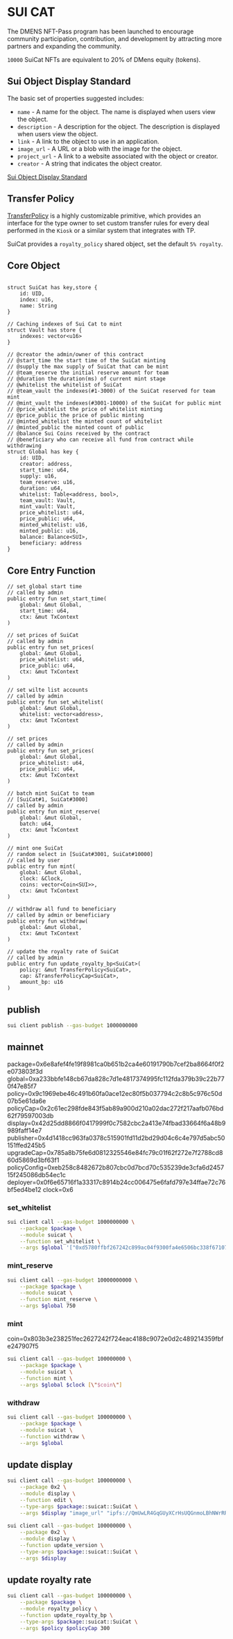 # SUI CAT
The DMENS NFT-Pass program has been launched to encourage community participation, contribution, 
and development by attracting more partners and expanding the community.

`10000` SuiCat NFTs are equivalent to 20% of DMens equity (tokens).

## Sui Object Display Standard

The basic set of properties suggested includes: 
- `name` - A name for the object. The name is displayed when users view the object. 
- `description` - A description for the object. The description is displayed when users view the object. 
- `link` - A link to the object to use in an application. 
- `image_url` - A URL or a blob with the image for the object. 
- `project_url` - A link to a website associated with the object or creator.
- `creator` - A string that indicates the object creator.

[Sui Object Display Standard](https://docs.sui.io/build/sui-object-display)

## Transfer Policy
[TransferPolicy](https://github.com/MystenLabs/sui/blob/sui-v1.0.0/crates/sui-framework/packages/sui-framework/sources/kiosk/transfer_policy.move) 
is a highly customizable primitive, which provides an
interface for the type owner to set custom transfer rules for every
deal performed in the `Kiosk` or a similar system that integrates with TP.

SuiCat provides a `royalty_policy` shared object, set the default `5% royalty`.

## Core Object
```move

struct SuiCat has key,store {
    id: UID,
    index: u16,
    name: String
}
```

```move
// Caching indexes of Sui Cat to mint
struct Vault has store {
    indexes: vector<u16>
}

// @creator the admin/owner of this contract
// @start_time the start time of the SuiCat minting
// @supply the max supply of SuiCat that can be mint
// @team_reserve the initial reserve amount for team
// @duration the duration(ms) of current mint stage
// @whitelist the whitelist of SuiCat
// @team_vault the indexes(#1-3000) of the SuiCat reserved for team mint
// @mint_vault the indexes(#3001-10000) of the SuiCat for public mint
// @price_whitelist the price of whitelist minting
// @price_public the price of public minting
// @minted_whitelist the minted count of whitelist
// @minted_public the minted count of public
// @balance Sui Coins received by the contract
// @beneficiary who can receive all fund from contract while withdrawing
struct Global has key {
    id: UID,
    creator: address,
    start_time: u64,
    supply: u16,
    team_reserve: u16,
    duration: u64,
    whitelist: Table<address, bool>,
    team_vault: Vault,
    mint_vault: Vault,
    price_whitelist: u64,
    price_public: u64,
    minted_whitelist: u16,
    minted_public: u16,
    balance: Balance<SUI>,
    beneficiary: address
}
```

## Core Entry Function

```move
// set global start time
// called by admin
public entry fun set_start_time(
    global: &mut Global,
    start_time: u64,
    ctx: &mut TxContext
)

// set prices of SuiCat
// called by admin
public entry fun set_prices(
    global: &mut Global,
    price_whitelist: u64,
    price_public: u64,
    ctx: &mut TxContext
)

// set wilte list accounts
// called by admin
public entry fun set_whitelist(
    global: &mut Global,
    whitelist: vector<address>,
    ctx: &mut TxContext
)

// set prices
// called by admin
public entry fun set_prices(
    global: &mut Global,
    price_whitelist: u64,
    price_public: u64,
    ctx: &mut TxContext
) 

// batch mint SuiCat to team
// [SuiCat#1, SuiCat#3000]
// called by admin
public entry fun mint_reserve(
    global: &mut Global,
    batch: u64,
    ctx: &mut TxContext
)

// mint one SuiCat
// random select in [SuiCat#3001, SuiCat#10000]
// called by user
public entry fun mint(
    global: &mut Global,
    clock: &Clock,
    coins: vector<Coin<SUI>>,
    ctx: &mut TxContext
)

// withdraw all fund to beneficiary
// called by admin or beneficiary
public entry fun withdraw(
    global: &mut Global,
    ctx: &mut TxContext
)

// update the royalty rate of SuiCat
// called by admin
public entry fun update_royalty_bp<SuiCat>(
    policy: &mut TransferPolicy<SuiCat>,
    cap: &TransferPolicyCap<SuiCat>,
    amount_bp: u16
)
```


## publish
```bash
sui client publish --gas-budget 1000000000
```

## mainnet
package=0x6e8afef4fe19f8981ca0b651b2ca4e60191790b7cef2ba8664f0f2e073803f3d
global=0xa233bbfe148cb67da828c7d1e4817374995fc112fda379b39c22b770f47e85f7
policy=0x9c1969ebe46c491b60fa0ace12ec80f5b037794c2c8b5c976c50d07b5e61da6e
policyCap=0x2c61ec298fde843f5ab89a900d210a02dac272f217aafb076bd62f79597003db
display=0x42d25dd8866f0417999f0c7582cbc2a413e74fbad33664f6a48b9989faff14e7
publisher=0x4d1418cc963fa0378c515901fd11d2bd29d04c6c4e797d5abc50151ffed245b5
upgradeCap=0x785a8b75fe6d0812325546e84fc79c01f62f272e7f2788cd860d5869d3bf63f1
policyConfig=0xeb258c8482672b807cbc0d7bcd70c535239de3cfa6d245715f245086db54ec1c
deployer=0x0f6e65716f1a33317c8914b24cc006475e6fafd797e34ffae72c76bf5ed4be12
clock=0x6

### set_whitelist
```bash
sui client call --gas-budget 1000000000 \
    --package $package \
    --module suicat \
    --function set_whitelist \
    --args $global '["0xd5780ffbf267242c899ac04f9300fa4e6506bc338f671076727d4e32cd1a8f8a"]'
```

### mint_reserve
```bash
sui client call --gas-budget 10000000000 \
    --package $package \
    --module suicat \
    --function mint_reserve \
    --args $global 750

```

### mint
coin=0x803b3e238251fec2627242f724eac4188c9072e0d2c489214359fbfe247907f5
```bash
sui client call --gas-budget 100000000 \
    --package $package \
    --module suicat \
    --function mint \
    --args $global $clock [\"$coin\"]
```

### withdraw
```bash
sui client call --gas-budget 100000000 \
    --package $package \
    --module suicat \
    --function withdraw \
    --args $global
```

## update display

```bash
sui client call --gas-budget 100000000 \
    --package 0x2 \
    --module display \
    --function edit \
    --type-args $package::suicat::SuiCat \
    --args $display "image_url" "ipfs://QmUwLR4GqGUyXCrHsUQGnmoLBhNWrRRt2VtxuyNCKeUVQS/{index}.png"
    
sui client call --gas-budget 100000000 \
    --package 0x2 \
    --module display \
    --function update_version \
    --type-args $package::suicat::SuiCat \
    --args $display
```

## update royalty rate

```bash
sui client call --gas-budget 100000000 \
    --package $package \
    --module royalty_policy \
    --function update_royalty_bp \
    --type-args $package::suicat::SuiCat \
    --args $policy $policyCap 300
```